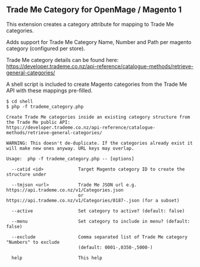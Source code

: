 ## Trade Me Category for OpenMage / Magento 1

This extension creates a category attribute for mapping to Trade Me categories.

Adds support for Trade Me Category Name, Number and Path per magento category (configured per store).

Trade Me category details can be found here: https://developer.trademe.co.nz/api-reference/catalogue-methods/retrieve-general-categories/

A shell script is included to create Magento categories from the Trade Me API with these mappings pre-filled.

```shell
$ cd shell
$ php -f trademe_category.php

Create Trade Me categories inside an existing category structure from the Trade Me public API:
https://developer.trademe.co.nz/api-reference/catalogue-methods/retrieve-general-categories/

WARNING: This doesn't de-duplicate. If the categories already exist it will make new ones anyway. URL keys may overlap.

Usage:  php -f trademe_category.php -- [options]

  --catid <id>             Target Magento category ID to create the structure under

  --tmjson <url>           Trade Me JSON url e.g. https://api.trademe.co.nz/v1/Categories.json
                           or https://api.trademe.co.nz/v1/Categories/0187-.json (for a subset)

  --active                 Set category to active? (default: false)

  --menu                   Set category to include in menu? (default: false)

  --exclude                Comma separated list of Trade Me category "Numbers" to exclude
                           (default: 0001-,0350-,5000-)

  help                     This help

```
